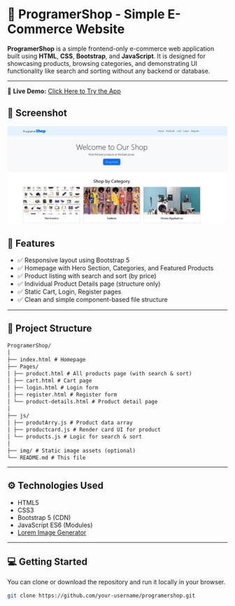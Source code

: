 # 🛒 ProgramerShop - Simple E-Commerce Website

**ProgramerShop** is a simple frontend-only e-commerce web application built using **HTML**, **CSS**, **Bootstrap**, and **JavaScript**. It is designed for showcasing products, browsing categories, and demonstrating UI functionality like search and sorting without any backend or database.

---

🔗 **Live Demo:** [Click Here to Try the App](https://zihaddevvault.github.io/E-Commerce-Website/)  

## 📸 Screenshot

![App Screenshot](./img/website.png) 

## 📌 Features

- ✅ Responsive layout using Bootstrap 5
- ✅ Homepage with Hero Section, Categories, and Featured Products
- ✅ Product listing with search and sort (by price)
- ✅ Individual Product Details page (structure only)
- ✅ Static Cart, Login, Register pages
- ✅ Clean and simple component-based file structure


---

## 📁 Project Structure
```
ProgramerShop/
│
├── index.html # Homepage
├── Pages/
│ ├── product.html # All products page (with search & sort)
│ ├── cart.html # Cart page
│ ├── login.html # Login form
│ ├── register.html # Register form
│ └── product-details.html # Product detail page
│
├── js/
│ ├── produtArry.js # Product data array
│ ├── productcard.js # Render card UI for product
│ └── products.js # Logic for search & sort
│
├── img/ # Static image assets (optional)
└── README.md # This file

```

---

## ⚙️ Technologies Used

- HTML5
- CSS3
- Bootstrap 5 (CDN)
- JavaScript ES6 (Modules)
- [Lorem Image Generator](https://picsum.photos/)

---

## 💻 Getting Started

You can clone or download the repository and run it locally in your browser.

```bash
git clone https://github.com/your-username/programershop.git
